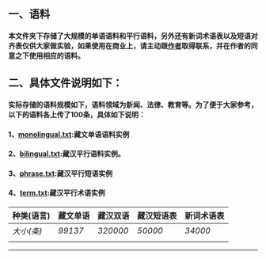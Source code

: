 ## 一、语料
#### 本文件夹下存储了大规模的单语语料和平行语料，另外还有新词术语表以及短语对齐表仅供大家做实验，如果使用在商业上，请主动跟[作者](https://github.com/Shajiu/Individual-Homepage/blob/master/README.md)取得联系，并在作者的同意之下使用相应的语料。
## 二、具体文件说明如下：
#### 实际存储的语料规模如下，语料领域为新闻、法律、教育等。为了便于大家参考，以下的语料各上传了100条，具体如下说明：
#### 1、[monolingual.txt](https://github.com/Shajiu/Corpus/blob/master/corpus/monolingual.txt):藏文单语语料实例
#### 2、[bilingual.txt](https://github.com/Shajiu/Corpus/blob/master/corpus/bilingual.txt):藏汉平行语料实例。
#### 3、[phrase.txt](https://github.com/Shajiu/Corpus/blob/master/corpus/phrase.txt):藏汉平行短语实例
#### 4、[term.txt]():藏汉平行术语实例

|**种类(语言)**|**藏文单语**| **藏汉双语**|**藏汉短语表**|**新词术语表**|
|--|--|--|--|--|
|*大小(条)*|*99137*| *320000* |*50000*|*34000*|
|  |  |  |  |   |

---
